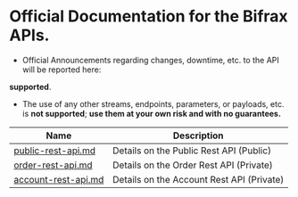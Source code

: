 # Official Documentation for the Bifrax APIs.
* Official Announcements regarding changes, downtime, etc. to the API will be reported here: 

**supported**.
* The use of any other streams, endpoints, parameters, or payloads, etc. is **not supported**; **use them at your own risk and with no guarantees.**


Name | Description
------------ | ------------ 
[public-rest-api.md](./public-rest-api.md) | Details on the Public Rest API (Public)
[order-rest-api.md](./order-rest-api.md) | Details on the Order Rest API (Private)
[account-rest-api.md](./account-rest-api.md) | Details on the Account Rest API (Private)
